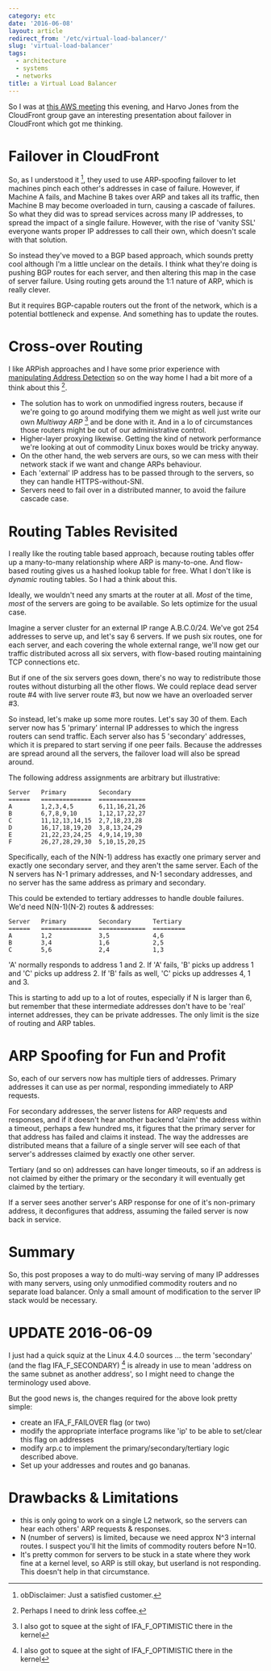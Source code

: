 ```yaml
---
category: etc
date: '2016-06-08'
layout: article
redirect_from: '/etc/virtual-load-balancer/'
slug: 'virtual-load-balancer'
tags:
  - architecture
  - systems
  - networks
title: a Virtual Load Balancer
---
```


So I was at [this AWS
meeting](http://www.meetup.com/melbourneaws/events/231457195/) this
evening, and Harvo Jones from the CloudFront group gave an interesting
presentation about failover in CloudFront which got me thinking.

Failover in CloudFront
======================

So, as I understood it [^1], they used to use ARP-spoofing failover to
let machines pinch each other's addresses in case of failure. However,
if Machine A fails, and Machine B takes over ARP and takes all its
traffic, then Machine B may become overloaded in turn, causing a cascade
of failures. So what they did was to spread services across many IP
addresses, to spread the impact of a single failure. However, with the
rise of 'vanity SSL' everyone wants proper IP addresses to call their
own, which doesn't scale with that solution.

So instead they've moved to a BGP based approach, which sounds pretty
cool although I'm a little unclear on the details. I think what they're
doing is pushing BGP routes for each server, and then altering this map
in the case of server failure. Using routing gets around the 1:1 nature
of ARP, which is really clever.

But it requires BGP-capable routers out the front of the network, which
is a potential bottleneck and expense. And something has to update the
routes.

Cross-over Routing
==================

I like ARPish approaches and I have some prior experience with
[manipulating Address Detection](http://tools.ietf.org/html/rfc4429) so
on the way home I had a bit more of a think about this [^2].

-   The solution has to work on unmodified ingress routers, because if
    we're going to go around modifying them we might as well just write
    our own *Multiway ARP* [^3] and be done with it. And in a lo of
    circumstances those routers might be out of our
    administrative control.
-   Higher-layer proxying likewise. Getting the kind of network
    performance we're looking at out of commodity Linux boxes would be
    tricky anyway.
-   On the other hand, the web servers are ours, so we can mess with
    their network stack if we want and change ARPs behaviour.
-   Each 'external' IP address has to be passed through to the servers,
    so they can handle HTTPS-without-SNI.
-   Servers need to fail over in a distributed manner, to avoid the
    failure cascade case.

Routing Tables Revisited
========================

I really like the routing table based approach, because routing tables
offer up a many-to-many relationship where ARP is many-to-one. And
flow-based routing gives us a hashed lookup table for free. What I don't
like is *dynamic* routing tables. So I had a think about this.

Ideally, we wouldn't need any smarts at the router at all. *Most* of the
time, *most* of the servers are going to be available. So lets optimize
for the usual case.

Imagine a server cluster for an external IP range A.B.C.0/24. We've got
254 addresses to serve up, and let's say 6 servers. If we push six
routes, one for each server, and each covering the whole external range,
we'll now get our traffic distributed across all six servers, with
flow-based routing maintaining TCP connections etc.

But if one of the six servers goes down, there's no way to redistribute
those routes without disturbing all the other flows. We could replace
dead server route \#4 with live server route \#3, but now we have an
overloaded server \#3.

So instead, let's make up some more routes. Let's say 30 of them. Each
server now has 5 'primary' internal IP addresses to which the ingress
routers can send traffic. Each server also has 5 'secondary' addresses,
which it is prepared to start serving if one peer fails. Because the
addresses are spread around all the servers, the failover load will also
be spread around.

The following address assignments are arbitrary but illustrative:

    Server   Primary         Secondary
    ======   ==============  =============
    A        1,2,3,4,5       6,11,16,21,26
    B        6,7,8,9,10      1,12,17,22,27
    C        11,12,13,14,15  2,7,18,23,28
    D        16,17,18,19,20  3,8,13,24,29
    E        21,22,23,24,25  4,9,14,19,30
    F        26,27,28,29,30  5,10,15,20,25

Specifically, each of the N(N-1) address has exactly one primary server
and exactly one secondary server, and they aren't the same server. Each
of the N servers has N-1 primary addresses, and N-1 secondary addresses,
and no server has the same address as primary and secondary.

This could be extended to tertiary addresses to handle double failures.
We'd need N(N-1)(N-2) routes & addresses:

    Server   Primary         Secondary      Tertiary
    ======   ==============  =============  =========
    A        1,2             3,5            4,6 
    B        3,4             1,6            2,5
    C        5,6             2,4            1,3

'A' normally responds to address 1 and 2. If 'A' fails, 'B' picks up
address 1 and 'C' picks up address 2. If 'B' fails as well, 'C' picks up
addresses 4, 1 and 3.

This is starting to add up to a lot of routes, especially if N is larger
than 6, but remember that these intermediate addresses don't have to be
'real' internet addresses, they can be private addresses. The only limit
is the size of routing and ARP tables.

ARP Spoofing for Fun and Profit
===============================

So, each of our servers now has multiple tiers of addresses. Primary
addresses it can use as per normal, responding immediately to ARP
requests.

For secondary addresses, the server listens for ARP requests and
responses, and if it doesn't hear another backend 'claim' the address
within a timeout, perhaps a few hundred ms, it figures that the primary
server for that address has failed and claims it instead. The way the
addresses are distributed means that a failure of a single server will
see each of that server's addresses claimed by exactly one other server.

Tertiary (and so on) addresses can have longer timeouts, so if an
address is not claimed by either the primary or the secondary it will
eventually get claimed by the tertiary.

If a server sees another server's ARP response for one of it's
non-primary address, it deconfigures that address, assuming the failed
server is now back in service.

Summary
=======

So, this post proposes a way to do multi-way serving of many IP
addresses with many servers, using only unmodified commodity routers and
no separate load balancer. Only a small amount of modification to the
server IP stack would be necessary.

UPDATE 2016-06-09
=================

I just had a quick squiz at the Linux 4.4.0 sources ... the term
'secondary' (and the flag IFA\_F\_SECONDARY) [^4] is already in use to
mean 'address on the same subnet as another address', so I might need to
change the terminology used above.

But the good news is, the changes required for the above look pretty
simple:

-   create an IFA\_F\_FAILOVER flag (or two)
-   modify the appropriate interface programs like 'ip' to be able to
    set/clear this flag on addresses
-   modify arp.c to implement the primary/secondary/tertiary logic
    described above.
-   Set up your addresses and routes and go bananas.

Drawbacks & Limitations
=======================

-   this is only going to work on a single L2 network, so the servers
    can hear each others' ARP requests & responses.
-   N (number of servers) is limited, because we need approx N\^3
    internal routes. I suspect you'll hit the limits of commodity
    routers before N=10.
-   It's pretty common for servers to be stuck in a state where they
    work fine at a kernel level, so ARP is still okay, but userland is
    not responding. This doesn't help in that circumstance.

[^1]: obDisclaimer: Just a satisfied customer.

[^2]: Perhaps I need to drink less coffee.

[^3]: I also got to squee at the sight of IFA\_F\_OPTIMISTIC there in
    the kernel

[^4]: I also got to squee at the sight of IFA\_F\_OPTIMISTIC there in
    the kernel
